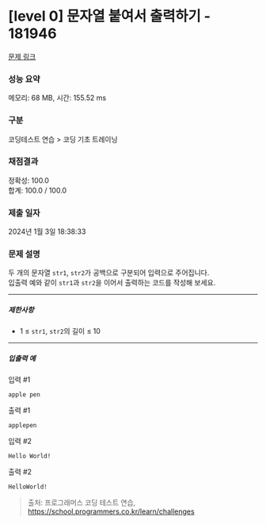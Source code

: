 # [level 0] 문자열 붙여서 출력하기 - 181946 

[문제 링크](https://school.programmers.co.kr/learn/courses/30/lessons/181946) 

### 성능 요약

메모리: 68 MB, 시간: 155.52 ms

### 구분

코딩테스트 연습 > 코딩 기초 트레이닝

### 채점결과

정확성: 100.0<br/>합계: 100.0 / 100.0

### 제출 일자

2024년 1월 3일 18:38:33

### 문제 설명

<p>두 개의 문자열 <code>str1</code>, <code>str2</code>가 공백으로 구분되어 입력으로 주어집니다.<br>
입출력 예와 같이 <code>str1</code>과 <code>str2</code>을 이어서 출력하는 코드를 작성해 보세요.</p>

<hr>

<h5>제한사항</h5>

<ul>
<li>1 ≤ <code>str1</code>, <code>str2</code>의 길이 ≤ 10</li>
</ul>

<hr>

<h5>입출력 예</h5>

<p>입력 #1</p>
<div class="highlight"><pre class="codehilite"><code>apple pen
</code></pre></div>
<p>출력 #1</p>
<div class="highlight"><pre class="codehilite"><code>applepen
</code></pre></div>
<p>입력 #2</p>
<div class="highlight"><pre class="codehilite"><code>Hello World!
</code></pre></div>
<p>출력 #2</p>
<div class="highlight"><pre class="codehilite"><code>HelloWorld!
</code></pre></div>

> 출처: 프로그래머스 코딩 테스트 연습, https://school.programmers.co.kr/learn/challenges